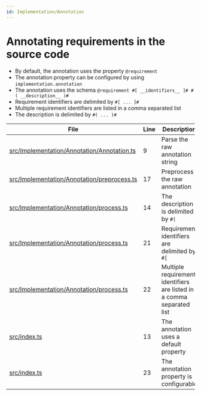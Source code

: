 ```yaml
---
id: Implementation/Annotation
---
```


# Annotating requirements in the source code

-   By default, the annotation uses the property `@requirement`
-   The annotation property can be configured by using `implementation.annotation`
-   The annotation uses the schema `@requirement #[ __identifiers__ ]# #( __description__ )#`
-   Requirement identifiers are delimited by `#[ ... ]#`
-   Multiple requirement identifiers are listed in a comma separated list
-   The description is delimited by `#( ... )#`

<div class="tracey">

| File                                                                                                 | Line | Description                                                           |
| ---------------------------------------------------------------------------------------------------- | ---- | --------------------------------------------------------------------- |
| [src/Implementation/Annotation/Annotation.ts](../../src/Implementation/Annotation/Annotation.ts#L9)  | 9    | Parse the raw annotation string                                       |
| [src/Implementation/Annotation/preprocess.ts](../../src/Implementation/Annotation/preprocess.ts#L17) | 17   | Preprocess the raw annotation                                         |
| [src/Implementation/Annotation/process.ts](../../src/Implementation/Annotation/process.ts#L14)       | 14   | The description is delimited by `#(`                                  |
| [src/Implementation/Annotation/process.ts](../../src/Implementation/Annotation/process.ts#L21)       | 21   | Requirement identifiers are delimited by `#[`                         |
| [src/Implementation/Annotation/process.ts](../../src/Implementation/Annotation/process.ts#L22)       | 22   | Multiple requirement identifiers are listed in a comma separated list |
| [src/index.ts](../../src/index.ts#L13)                                                               | 13   | The annotation uses a default property                                |
| [src/index.ts](../../src/index.ts#L23)                                                               | 23   | The annotation property is configurable                               |

</div>
